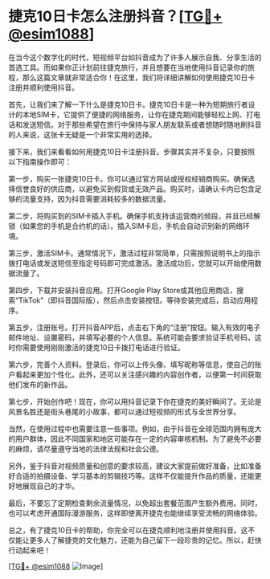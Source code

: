 # 捷克10日卡怎么注册抖音？[[TG💪+ @esim1088](https://t.me/s/esim1088)]

在当今这个数字化的时代，短视频平台如抖音成为了许多人展示自我、分享生活的首选工具。而如果你正计划前往捷克旅行，并且想要在当地使用抖音记录你的旅程，那么这篇文章就非常适合你！在这里，我们将详细讲解如何使用捷克10日卡注册并顺利使用抖音。

首先，让我们来了解一下什么是捷克10日卡。捷克10日卡是一种为短期旅行者设计的本地SIM卡，它提供了便捷的网络服务，让你在捷克期间能够轻松上网、打电话和发送短信。对于那些希望在旅行中保持与家人朋友联系或者想随时随地刷抖音的人来说，这张卡无疑是一个非常实用的选择。

接下来，我们来看看如何用捷克10日卡注册抖音。步骤其实并不复杂，只要按照以下指南操作即可：

第一步，购买一张捷克10日卡。你可以通过官方网站或授权经销商购买。确保选择信誉良好的供应商，以避免买到假货或无效产品。购买时，请确认卡内已包含足够的流量支持，因为抖音需要消耗较多的数据流量。

第二步，将购买到的SIM卡插入手机。确保手机支持该运营商的频段，并且已经解锁（如果您的手机是合约机的话）。插入SIM卡后，手机会自动识别新的网络环境。

第三步，激活SIM卡。通常情况下，激活过程非常简单，只需按照说明书上的指示拨打电话或发送短信至指定号码即可完成激活。激活成功后，您就可以开始使用数据流量了。

第四步，下载并安装抖音应用。打开Google Play Store或其他应用商店，搜索“TikTok”（即抖音国际版），然后点击安装按钮。等待安装完成后，启动应用程序。

第五步，注册账号。打开抖音APP后，点击右下角的“注册”按钮。输入有效的电子邮件地址、设置密码，并填写必要的个人信息。系统可能会要求验证手机号码，这时你需要使用刚刚激活的捷克10日卡拨打电话进行验证。

第六步，完善个人资料。登录后，你可以上传头像、填写昵称等信息，使自己的账户看起来更加个性化。此外，还可以关注感兴趣的内容创作者，以便第一时间获取他们发布的新作品。

第七步，开始创作吧！现在，你可以用抖音记录下你在捷克的美好瞬间了。无论是风景名胜还是街头巷尾的小故事，都可以通过短视频的形式与全世界分享。

当然，在使用过程中也需要注意一些事项。例如，由于抖音在全球范围内拥有庞大的用户群体，因此不同国家和地区可能存在一定的内容审核机制。为了避免不必要的麻烦，请尽量遵守当地的法律法规和社会公德。

另外，鉴于抖音对视频质量和创意的要求较高，建议大家提前做好准备，比如准备好合适的拍摄设备、学习基本的剪辑技巧等。这样不仅能提升作品的质量，还能更好地展现自己的才华。

最后，不要忘了定期检查剩余流量情况，以免超出套餐范围产生额外费用。同时，也可以考虑开通国际漫游服务，这样即使离开捷克也能继续享受流畅的网络体验。

总之，有了捷克10日卡的帮助，你完全可以在捷克顺利地注册并使用抖音。这不仅能让更多人了解捷克的文化魅力，还能为自己留下一段珍贵的记忆。所以，赶快行动起来吧！

[[TG💪+ @esim1088](https://t.me/s/esim1088) ![Image](https://i.postimg.cc/4NQfJmqS/Snipaste-2025-05-13-00-14-12.png)]